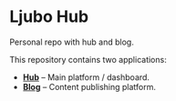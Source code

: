 # Ljubo Hub

Personal repo with hub and blog.

This repository contains two applications:

- **[Hub](./hub)** – Main platform / dashboard.
- **[Blog](./blog)** – Content publishing platform.

